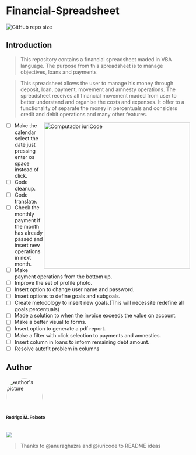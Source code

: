 # Financial-Spreadsheet
![GitHub repo size](https://img.shields.io/github/repo-size/Digu62/Financial-Spreadsheet)
## Introduction
> This repository contains a financial spreadsheet maded in VBA language. The purpose from this spreadsheet is to manage objectives, loans and payments

>This spreadsheet allows the user to manage his money through deposit, loan, payment, movement and amnesty operations. The spreadsheet receives all financial movement maded from user to better understand and organise the costs and expenses. It offer to a functionality of separate the money in percentuals and considers credit and debit operations and many other features.

<img src="https://raw.githubusercontent.com/MicaelliMedeiros/micaellimedeiros/master/image/computer-illustration.png" min-width="400px" max-width="400px" width="400px" align ="right" alt="Computador iuriCode" >


- [ ] Make the calendar select the date just pressing enter os space instead of click.
- [ ] Code cleanup.
- [ ] Code translate.
- [ ] Check the monthly payment if the month has already passed and insert new operations in next month.
- [ ] Make payment operations from the bottom up.
- [ ] Improve the set of profile photo.
- [ ] Insert option to change user name and password.
- [ ] Insert options to define goals and subgoals.
- [ ] Create metodology to insert new goals.(This will necessite redefine all goals percentuals)
- [ ] Made a solution to when the invoice exceeds the value on account.
- [ ] Make a better visual to forms.
- [ ] Insert option to generate a pdf report.
- [ ] Make a filter with click selection to payments and amnesties. 
- [ ] Insert column in loans to inform remaining debt amount.
- [ ] Resolve  autofit problem in columns

## Author
<table>
    <a href="https://github.com/Digu62">
        <img id = 'profile' src="https://avatars.githubusercontent.com/u/58482589?v=4" width="100px;" alt="Author's picture" style="border-radius:50%" /><br>
        <sub>
          <b>Rodrigo M. Peixoto</b>
        </sub>
      </a>
</table>

<p>
    <a href="https://www.linkedin.com/in/rodrigo-peixoto-9ab24415b/" alt="Linkedin"> <img src="https://img.shields.io/badge/-Linkedin-0e76a8?style=flat-square&logo=Linkedin&logoColor=white&link=https://www.linkedin.com/in/rodrigo-peixoto-9ab24415b/" /></a>
</p>

> Thanks to @anuraghazra and @iuricode to README ideas